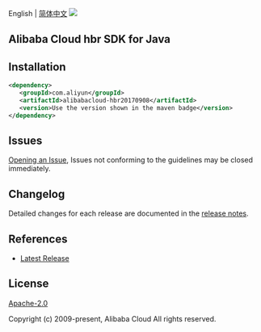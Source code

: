 English | [简体中文](README-CN.md)
![](https://aliyunsdk-pages.alicdn.com/icons/AlibabaCloud.svg)

## Alibaba Cloud hbr SDK for Java

## Installation

```xml
<dependency>
   <groupId>com.aliyun</groupId>
   <artifactId>alibabacloud-hbr20170908</artifactId>
   <version>Use the version shown in the maven badge</version>
</dependency>
```

## Issues
[Opening an Issue](https://github.com/aliyun/alibabacloud-java-async-sdk/issues/new), Issues not conforming to the guidelines may be closed immediately.

## Changelog
Detailed changes for each release are documented in the [release notes](./ChangeLog.txt).

## References
* [Latest Release](https://github.com/aliyun/alibabacloud-async-java-sdk/)

## License
[Apache-2.0](http://www.apache.org/licenses/LICENSE-2.0)

Copyright (c) 2009-present, Alibaba Cloud All rights reserved.